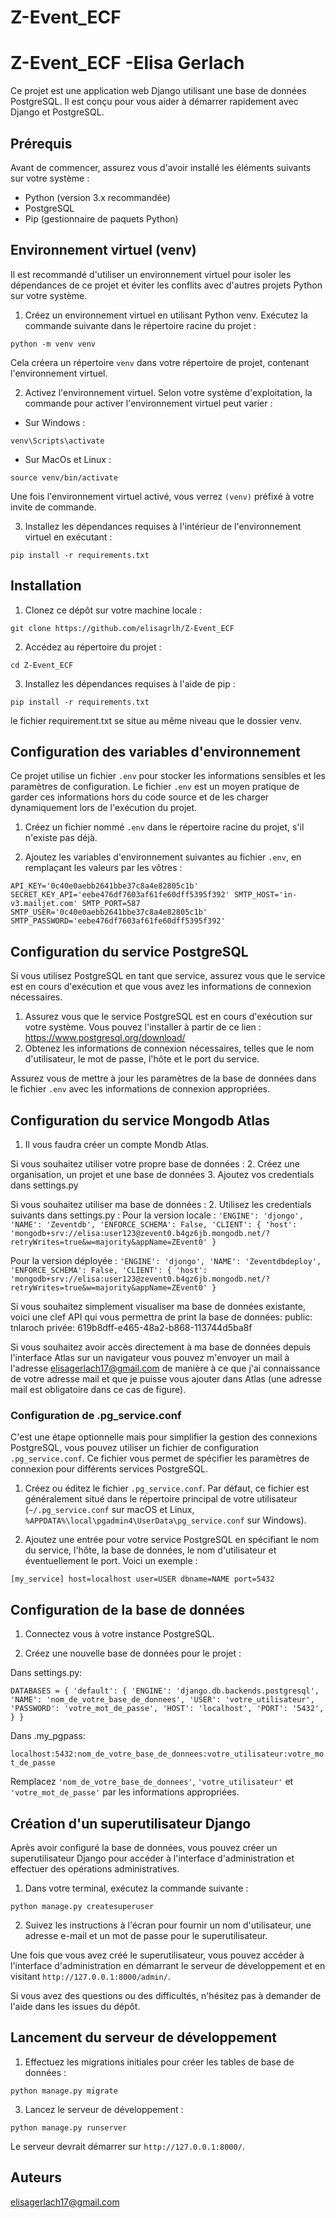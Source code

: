 # Z-Event_ECF

# Z-Event_ECF -Elisa Gerlach

Ce projet est une application web Django utilisant une base de données PostgreSQL. Il est conçu pour vous aider à démarrer rapidement avec Django et PostgreSQL.

## Prérequis

Avant de commencer, assurez vous d'avoir installé les éléments suivants sur votre système :

-   Python (version 3.x recommandée)
-   PostgreSQL
-   Pip (gestionnaire de paquets Python)

## Environnement virtuel (venv)

Il est recommandé d'utiliser un environnement virtuel pour isoler les dépendances de ce projet et éviter les conflits avec d'autres projets Python sur votre système.

1.  Créez un environnement virtuel en utilisant Python venv. Exécutez la commande suivante dans le répertoire racine du projet :

`python -m venv venv` 

Cela créera un répertoire `venv` dans votre répertoire de projet, contenant l'environnement virtuel.

2.  Activez l'environnement virtuel. Selon votre système d'exploitation, la commande pour activer l'environnement virtuel peut varier :

-   Sur Windows :

`venv\Scripts\activate` 

-   Sur MacOs et Linux :

`source venv/bin/activate` 

Une fois l'environnement virtuel activé, vous verrez `(venv)` préfixé à votre invite de commande.

3.  Installez les dépendances requises à l'intérieur de l'environnement virtuel en exécutant :

`pip install -r requirements.txt`

## Installation

1.  Clonez ce dépôt sur votre machine locale :

`git clone https://github.com/elisagrlh/Z-Event_ECF` 

2.  Accédez au répertoire du projet :

`cd Z-Event_ECF` 

3.  Installez les dépendances requises à l'aide de pip :

`pip install -r requirements.txt` 

le fichier requirement.txt se situe au même niveau que le dossier venv. 



## Configuration des variables d'environnement

Ce projet utilise un fichier `.env` pour stocker les informations sensibles et les paramètres de configuration. Le fichier `.env` est un moyen pratique de garder ces informations hors du code source et de les charger dynamiquement lors de l'exécution du projet.

1.  Créez un fichier nommé `.env` dans le répertoire racine du projet, s'il n'existe pas déjà.
    
2.  Ajoutez les variables d'environnement suivantes au fichier `.env`, en remplaçant les valeurs par les vôtres :

`API_KEY='0c40e0aebb2641bbe37c8a4e82805c1b'
SECRET_KEY_API='eebe476df7603af61fe60dff5395f392'
SMTP_HOST='in-v3.mailjet.com'
SMTP_PORT=587
SMTP_USER='0c40e0aebb2641bbe37c8a4e82805c1b'
SMTP_PASSWORD='eebe476df7603af61fe60dff5395f392'`

## Configuration du service PostgreSQL

Si vous utilisez PostgreSQL en tant que service, assurez vous que le service est en cours d'exécution et que vous avez les informations de connexion nécessaires.

1.  Assurez vous que le service PostgreSQL est en cours d'exécution sur votre système. Vous pouvez l'installer à partir de ce lien : https://www.postgresql.org/download/
2.  Obtenez les informations de connexion nécessaires, telles que le nom d'utilisateur, le mot de passe, l'hôte et le port du service.

Assurez vous de mettre à jour les paramètres de la base de données dans le fichier `.env` avec les informations de connexion appropriées.

## Configuration du service Mongodb Atlas
1. Il vous faudra créer un compte Mondb Atlas.

Si vous souhaitez utiliser votre propre base de données :
2. Créez une organisation, un projet et une base de données
3. Ajoutez vos credentials dans settings.py

Si vous souhaitez utiliser ma base de données :
2. Utilisez les credentials suivants dans settings.py :
Pour la version locale :
`'ENGINE': 'djongo',
        'NAME': 'Zeventdb',
        'ENFORCE_SCHEMA': False,
        'CLIENT': {
            'host': 'mongodb+srv://elisa:user123@zevent0.b4gz6jb.mongodb.net/?retryWrites=true&w=majority&appName=ZEvent0'
        } `

Pour la version déployée :
`'ENGINE': 'djongo',
        'NAME': 'Zeventdbdeploy',
        'ENFORCE_SCHEMA': False,
        'CLIENT': {
            'host': 'mongodb+srv://elisa:user123@zevent0.b4gz6jb.mongodb.net/?retryWrites=true&w=majority&appName=ZEvent0'
        }`

Si vous souhaitez simplement visualiser ma base de données existante, voici une clef API qui vous permettra de print la base de données:
public: tnlaroch
privée: 619b8dff-e465-48a2-b868-113744d5ba8f

Si vous souhaitez avoir accès directement à ma base de données depuis l'interface Atlas sur un navigateur vous pouvez m'envoyer un mail à l'adresse elisagerlach17@gmail.com de manière à ce que j'ai connaissance de votre adresse mail et que je puisse vous ajouter dans Atlas (une adresse mail est obligatoire dans ce cas de figure).

### Configuration de .pg_service.conf

C'est  une étape optionnelle mais pour simplifier la gestion des connexions PostgreSQL, vous pouvez utiliser un fichier de configuration `.pg_service.conf`. Ce fichier vous permet de spécifier les paramètres de connexion pour différents services PostgreSQL.

1.  Créez ou éditez le fichier `.pg_service.conf`. Par défaut, ce fichier est généralement situé dans le répertoire principal de votre utilisateur (`~/.pg_service.conf` sur macOS et Linux, `%APPDATA%\local\pgadmin4\UserData\pg_service.conf` sur Windows).
    
2.  Ajoutez une entrée pour votre service PostgreSQL en spécifiant le nom du service, l'hôte, la base de données, le nom d'utilisateur et éventuellement le port. Voici un exemple :

`[my_service]
host=localhost
user=USER
dbname=NAME
port=5432`

## Configuration de la base de données

1.  Connectez vous à votre instance PostgreSQL.
    
2.  Créez une nouvelle base de données pour le projet :
   
Dans settings.py:

`DATABASES = {
    'default': {
        'ENGINE': 'django.db.backends.postgresql',
        'NAME': 'nom_de_votre_base_de_donnees',
        'USER': 'votre_utilisateur',
        'PASSWORD': 'votre_mot_de_passe',
        'HOST': 'localhost',
        'PORT': '5432',
    }
}` 

Dans .my_pgpass:

`localhost:5432:nom_de_votre_base_de_donnees:votre_utilisateur:votre_mot_de_passe`

Remplacez `'nom_de_votre_base_de_donnees'`, `'votre_utilisateur'` et `'votre_mot_de_passe'` par les informations appropriées.

## Création d'un superutilisateur Django

Après avoir configuré la base de données, vous pouvez créer un superutilisateur Django pour accéder à l'interface d'administration et effectuer des opérations administratives.

1.  Dans votre terminal, exécutez la commande suivante :

`python manage.py createsuperuser` 

2.  Suivez les instructions à l'écran pour fournir un nom d'utilisateur, une adresse e-mail et un mot de passe pour le superutilisateur.

Une fois que vous avez créé le superutilisateur, vous pouvez accéder à l'interface d'administration en démarrant le serveur de développement et en visitant `http://127.0.0.1:8000/admin/`.

Si vous avez des questions ou des difficultés, n'hésitez pas à demander de l'aide dans les issues du dépôt.

## Lancement du serveur de développement

1.  Effectuez les migrations initiales pour créer les tables de base de données :

`python manage.py migrate` 

3.  Lancez le serveur de développement :


`python manage.py runserver` 

Le serveur devrait démarrer sur `http://127.0.0.1:8000/`.


## Auteurs

elisagerlach17@gmail.com
